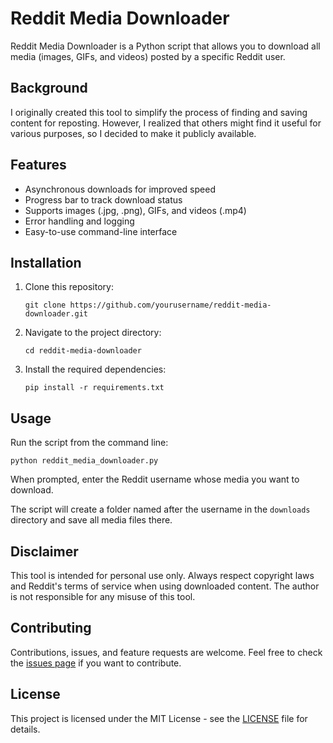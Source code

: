 # Reddit Media Downloader

Reddit Media Downloader is a Python script that allows you to download all media (images, GIFs, and videos) posted by a specific Reddit user.

## Background

I originally created this tool to simplify the process of finding and saving content for reposting. However, I realized that others might find it useful for various purposes, so I decided to make it publicly available.

## Features

- Asynchronous downloads for improved speed
- Progress bar to track download status
- Supports images (.jpg, .png), GIFs, and videos (.mp4)
- Error handling and logging
- Easy-to-use command-line interface

## Installation

1. Clone this repository:

   `git clone https://github.com/yourusername/reddit-media-downloader.git`

2. Navigate to the project directory:

   `cd reddit-media-downloader`

3. Install the required dependencies:

   `pip install -r requirements.txt`

## Usage

Run the script from the command line:

`python reddit_media_downloader.py`

When prompted, enter the Reddit username whose media you want to download.

The script will create a folder named after the username in the `downloads` directory and save all media files there.

## Disclaimer

This tool is intended for personal use only. Always respect copyright laws and Reddit's terms of service when using downloaded content. The author is not responsible for any misuse of this tool.

## Contributing

Contributions, issues, and feature requests are welcome. Feel free to check the [issues page](https://github.com/egdavid/reddit-media-downloader/issues) if you want to contribute.

## License

This project is licensed under the MIT License - see the [LICENSE](LICENSE) file for details.
